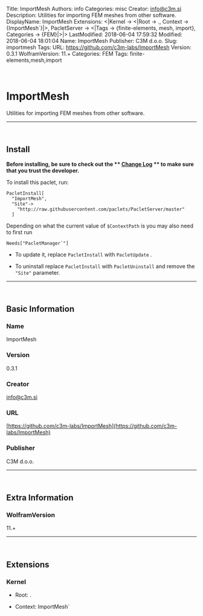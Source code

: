 Title: ImportMesh
Authors: info
Categories: misc
Creator: info@c3m.si
Description: Utilities for importing FEM meshes from other software.
DisplayName: ImportMesh
Extensions: <|Kernel -> <|Root -> ., Context -> {ImportMesh`}|>, PacletServer -> <|Tags -> {finite-elements, mesh, import}, Categories -> {FEM}|>|>
LastModified: 2018-06-04 17:59:32
Modified: 2018-06-04 18:01:04
Name: ImportMesh
Publisher: C3M d.o.o.
Slug: importmesh
Tags: 
URL: https://github.com/c3m-labs/ImportMesh
Version: 0.3.1
WolframVersion: 11.+
Categories: FEM
Tags: finite-elements,mesh,import

<a id="importmesh" style="width:0;height:0;margin:0;padding:0;">&zwnj;</a>

# ImportMesh

Utilities for importing FEM meshes from other software.

---

<a id="install" style="width:0;height:0;margin:0;padding:0;">&zwnj;</a>

## Install

**Before installing, be sure to check out the ** **[Change Log](https://paclets.github.io/PacletServer/pages/log.html)** ** to make sure that you trust the developer.**

To install this paclet, run:

    PacletInstall[
      "ImportMesh",
      "Site"->
        "http://raw.githubusercontent.com/paclets/PacletServer/master"
      ]

Depending on what the current value of  ```$ContextPath```  is you may also need to first run

    Needs["PacletManager`"]

* To update it, replace  ```PacletInstall```  with  ```PacletUpdate``` . 

* To uninstall replace  ```PacletInstall```  with  ```PacletUninstall```  and remove the  ```"Site"```  parameter.

---

<a id="basic-information" style="width:0;height:0;margin:0;padding:0;">&zwnj;</a>

## Basic Information

### Name

ImportMesh

### Version

0.3.1

### Creator

[info@c3m.si](mailto:info@c3m.si)

### URL

[https://github.com/c3m-labs/ImportMesh](https://github.com/c3m-labs/ImportMesh)

### Publisher

C3M d.o.o.

---

<a id="extra-information" style="width:0;height:0;margin:0;padding:0;">&zwnj;</a>

## Extra Information

### WolframVersion

11.+

---

<a id="extensions" style="width:0;height:0;margin:0;padding:0;">&zwnj;</a>

## Extensions

### Kernel

* Root: .

* Context: ImportMesh`